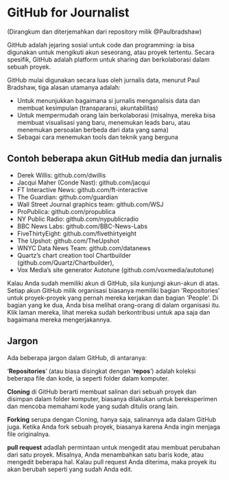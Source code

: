 # GitHub for Journalist
(Dirangkum dan diterjemahkan dari repository milik @Paulbradshaw)

GitHub adalah jejaring sosial untuk code dan programming: ia bisa digunakan untuk mengikuti akun seseorang, atau proyek tertentu. Secara spesifik, GitHub adalah platform untuk sharing dan berkolaborasi dalam sebuah proyek. 

GitHub mulai digunakan secara luas oleh jurnalis data, menurut Paul Bradshaw, tiga alasan utamanya adalah:

* Untuk menunjukkan bagaimana si jurnalis menganalisis data dan membuat kesimpulan (transparansi, akuntabilitas)
* Untuk mempermudah orang lain berkolaborasi (misalnya, mereka bisa membuat visualisasi yang baru, menemukan leads baru, atau menemukan persoalan berbeda dari data yang sama)
* Sebagai cara menemukan tools dan teknik yang berguna

## Contoh beberapa akun GitHub media dan jurnalis

* Derek Willis: github.com/dwillis
* Jacqui Maher (Conde Nast): github.com/jacqui
* FT Interactive News: github.com/ft-interactive
* The Guardian: github.com/guardian
* Wall Street Journal graphics team: github.com/WSJ
* ProPublica: github.com/propublica
* NY Public Radio: github.com/nypublicradio
* BBC News Labs: github.com/BBC-News-Labs
* FiveThirtyEight: github.com/fivethirtyeight
* The Upshot: github.com/TheUpshot
* WNYC Data News Team: github.com/datanews
* Quartz’s chart creation tool Chartbuilder (github.com/Quartz/Chartbuilder), 
* Vox Media’s site generator Autotune (github.com/voxmedia/autotune) 

Kalau Anda sudah memiliki akun di GitHub, sila kunjungi akun-akun di atas. Setiap akun GitHub milik organisasi biasanya memiliki bagian 'Repositories' untuk proyek-proyek yang pernah mereka kerjakan dan bagian 'People'. Di bagian yang ke dua, Anda bisa melihat orang-orang di dalam organisasi itu. Klik laman mereka, lihat mereka sudah berkontribusi untuk apa saja dan bagaimana mereka mengerjakannya. 

## Jargon

Ada beberapa jargon dalam GitHub, di antaranya: 

‘**Repositories**’ (atau biasa disingkat dengan ‘**repos**’) adalah koleksi beberapa file dan kode, ia seperti folder dalam komputer. 

**Cloning** di GitHub berarti membuat salinan dari sebuah proyek dan disimpan dalam folder komputer, biasanya dilakukan untuk bereksperimen dan mencoba memahami kode yang sudah ditulis orang lain. 

**Forking** serupa dengan Cloning, hanya saja, salinannya ada dalam GitHub juga. Ketika Anda fork sebuah proyek, biasanya karena Anda ingin menjaga file originalnya. 

**pull request** adadlah permintaan untuk mengedit atau membuat perubahan dari satu proyek.  Misalnya, Anda menambahkan satu baris kode, atau mengedit beberapa hal. Kalau pull request Anda diterima, maka proyek itu akan berubah seperti yang sudah Anda edit. 



